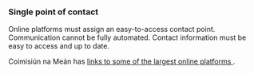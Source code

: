 ###  **Single point of contact**

Online platforms must assign an easy-to-access contact point. Communication
cannot be fully automated. Contact information must be easy to access and up
to date.

Coimisiún na Meán has [ links to some of the largest online platforms
](http://www.cnam.ie/vlops-vloses-contact-details) .

